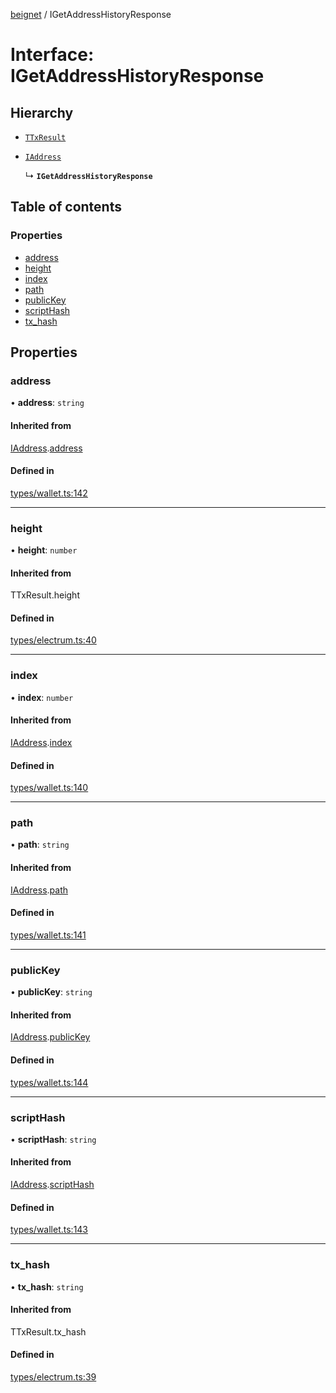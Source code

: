 [beignet](../README.md) / IGetAddressHistoryResponse

# Interface: IGetAddressHistoryResponse

## Hierarchy

- [`TTxResult`](../README.md#ttxresult)

- [`IAddress`](IAddress.md)

  ↳ **`IGetAddressHistoryResponse`**

## Table of contents

### Properties

- [address](IGetAddressHistoryResponse.md#address)
- [height](IGetAddressHistoryResponse.md#height)
- [index](IGetAddressHistoryResponse.md#index)
- [path](IGetAddressHistoryResponse.md#path)
- [publicKey](IGetAddressHistoryResponse.md#publickey)
- [scriptHash](IGetAddressHistoryResponse.md#scripthash)
- [tx\_hash](IGetAddressHistoryResponse.md#tx_hash)

## Properties

### address

• **address**: `string`

#### Inherited from

[IAddress](IAddress.md).[address](IAddress.md#address)

#### Defined in

[types/wallet.ts:142](https://github.com/synonymdev/beignet/blob/e4162f7/src/types/wallet.ts#L142)

___

### height

• **height**: `number`

#### Inherited from

TTxResult.height

#### Defined in

[types/electrum.ts:40](https://github.com/synonymdev/beignet/blob/e4162f7/src/types/electrum.ts#L40)

___

### index

• **index**: `number`

#### Inherited from

[IAddress](IAddress.md).[index](IAddress.md#index)

#### Defined in

[types/wallet.ts:140](https://github.com/synonymdev/beignet/blob/e4162f7/src/types/wallet.ts#L140)

___

### path

• **path**: `string`

#### Inherited from

[IAddress](IAddress.md).[path](IAddress.md#path)

#### Defined in

[types/wallet.ts:141](https://github.com/synonymdev/beignet/blob/e4162f7/src/types/wallet.ts#L141)

___

### publicKey

• **publicKey**: `string`

#### Inherited from

[IAddress](IAddress.md).[publicKey](IAddress.md#publickey)

#### Defined in

[types/wallet.ts:144](https://github.com/synonymdev/beignet/blob/e4162f7/src/types/wallet.ts#L144)

___

### scriptHash

• **scriptHash**: `string`

#### Inherited from

[IAddress](IAddress.md).[scriptHash](IAddress.md#scripthash)

#### Defined in

[types/wallet.ts:143](https://github.com/synonymdev/beignet/blob/e4162f7/src/types/wallet.ts#L143)

___

### tx\_hash

• **tx\_hash**: `string`

#### Inherited from

TTxResult.tx\_hash

#### Defined in

[types/electrum.ts:39](https://github.com/synonymdev/beignet/blob/e4162f7/src/types/electrum.ts#L39)
